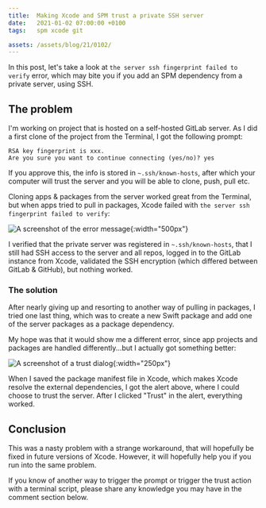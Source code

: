```yaml
---
title:  Making Xcode and SPM trust a private SSH server
date:   2021-01-02 07:00:00 +0100
tags:   spm xcode git

assets: /assets/blog/21/0102/
---
```


In this post, let's take a look at `the server ssh fingerprint failed to verify` error, which may bite you if you add an SPM dependency from a private server, using SSH.


## The problem

I'm working on project that is hosted on a self-hosted GitLab server. As I did a first clone of the project from the Terminal, I got the following prompt:

```
RSA key fingerprint is xxx.
Are you sure you want to continue connecting (yes/no)? yes
```

If you approve this, the info is stored in `~.ssh/known-hosts`, after which your computer will trust the server and you will be able to clone, push, pull etc.

Cloning apps & packages from the server worked great from the Terminal, but when apps tried to pull in packages, Xcode failed with `the server ssh fingerprint failed to verify`:

![A screenshot of the error message]({{page.assets}}error.png){:width="500px"}

I verified that the private server was registered in `~.ssh/known-hosts`, that I still had SSH access to the server and all repos, logged in to the GitLab instance from Xcode, validated the SSH encryption (which differed between GitLab & GitHub), but nothing worked.


### The solution

After nearly giving up and resorting to another way of pulling in packages, I tried one last thing, which was to create a new Swift package and add one of the server packages as a package dependency. 

My hope was that it would show me a different error, since app projects and packages are handled differently...but I actually got something better:

![A screenshot of a trust dialog]({{page.assets}}trust.png){:width="250px"}

When I saved the package manifest file in Xcode, which makes Xcode resolve the external dependencies, I got the alert above, where I could choose to trust the server. After I clicked "Trust" in the alert, everything worked.


## Conclusion

This was a nasty problem with a strange workaround, that will hopefully be fixed in future versions of Xcode. However, it will hopefully help you if you run into the same problem.

If you know of another way to trigger the prompt or trigger the trust action with a terminal script, please share any knowledge you may have in the comment section below.